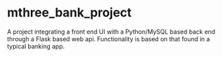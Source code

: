 # mthree_bank_project
A project integrating a front end UI with a Python/MySQL based back end through a Flask based web api. Functionality is based on that found in a typical banking app. 

<!-- brew install pkg-config -->
<!-- brew install mysql -->

<!-- Download docker desktop -->

<!-- pip install -r requirements.txt -->

<!-- Instructions to create .env and provide an APP_SECRET_KEY -->